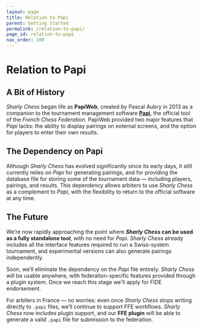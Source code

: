 ```yaml
---
layout: page
title: Relation to Papi
parent: Getting Started
permalink: /relation-to-papi/
page_id: relation-to-papi
nav_order: 100
---
```


# Relation to Papi

## A Bit of History

_Sharly Chess_ began life as **PapiWeb**, created by Pascal Aubry in 2013 as a companion to the tournament management software **[Papi](https://www.echecs.asso.fr/Actu.aspx?Ref=142877)**, the official tool of the _French Chess Federation_. PapiWeb provided two major features that _Papi_ lacks: the ability to display pairings on external screens, and the option for players to enter their own results.

## The Dependency on Papi

Although _Sharly Chess_ has evolved significantly since its early days, it still currently relies on _Papi_ for generating pairings, and for providing the database file for storing some of the tournament data — including players, pairings, and results. This dependency allows arbiters to use _Sharly Chess_ as a complement to _Papi_, with the flexibility to return to the official software at any time.

## The Future

We’re now rapidly approaching the point where **_Sharly Chess_ can be used as a fully standalone tool**, with no need for _Papi_. _Sharly Chess_ already includes all the interface features required to run a Swiss-system tournament, and experimental versions can also generate pairings independently.

Soon, we’ll eliminate the dependency on the _Papi_ file entirely. _Sharly Chess_ will be usable anywhere, with federation-specific features provided through a plugin system.  Once we reach this stage we'll apply for FIDE endorsement.

For arbiters in France — no worries: even once _Sharly Chess_ stops writing directly to `.papi` files, we’ll continue to support FFE workflows. _Sharly Chess_ now includes plugin support, and our **FFE plugin** will be able to generate a valid `.papi` file for submission to the federation.
